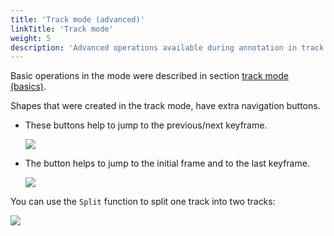 ```yaml
---
title: 'Track mode (advanced)'
linkTitle: 'Track mode'
weight: 5
description: 'Advanced operations available during annotation in track mode.'
---
```


Basic operations in the mode were described in section [track mode (basics)](/docs/manual/basics/track-mode-basics/).

Shapes that were created in the track mode, have extra navigation buttons.

- These buttons help to jump to the previous/next keyframe.

  ![](/images/image056.jpg)

- The button helps to jump to the initial frame and to the last keyframe.

  ![](/images/image057.jpg)

You can use the `Split` function to split one track into two tracks:

![](/images/gif010_detrac.gif)
